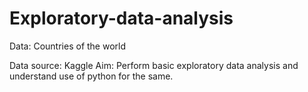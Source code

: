 # Exploratory-data-analysis

Data: Countries of the world

Data source: Kaggle 
Aim: Perform basic exploratory data analysis and understand use of python for the same. 
